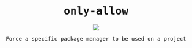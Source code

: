 <h1 align="center"><samp>only-allow</samp></h1>

<p align="center"><a href="https://github.com/pnpm/only-allow"><img src="https://img.shields.io/badge/-Github-black.svg" /></a></p>

<p align="center"><samp>Force a specific package manager to be used on a project</samp></p>